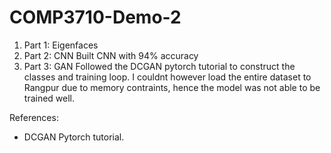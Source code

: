 # COMP3710-Demo-2
1. Part 1: Eigenfaces
2. Part 2: CNN
Built CNN with 94% accuracy
3. Part 3: GAN
Followed the DCGAN pytorch tutorial to construct the classes and training loop. I couldnt however load the entire dataset to Rangpur due to memory contraints, hence the model was not able to be trained well. 

References:
- DCGAN Pytorch tutorial. 
